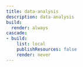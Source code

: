 ```yaml
---
title: data-analysis
description: data-analysis
build:
  render: always
cascade:
- build:
    list: local
    publishResources: false
    render: never
---
```


